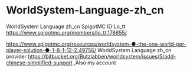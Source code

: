 # WorldSystem-Language-zh_cn
WorldSystem Language zh_cn
SpigotMC ID:Lo_tt https://www.spigotmc.org/members/lo_tt.178655/

https://www.spigotmc.org/resources/worldsystem-●-the-one-world-per-player-solution-●-1-8-1-12-2.49756/ WorldSystem Language zh_cn provider
https://bitbucket.org/Butzlabben/worldsystem/issues/5/add-chinese-simplified-support ,Also my account

